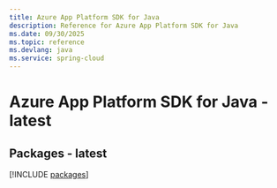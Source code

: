 ```yaml
---
title: Azure App Platform SDK for Java
description: Reference for Azure App Platform SDK for Java
ms.date: 09/30/2025
ms.topic: reference
ms.devlang: java
ms.service: spring-cloud
---
```

# Azure App Platform SDK for Java - latest
## Packages - latest
[!INCLUDE [packages](app-platform-index.md)]